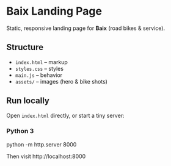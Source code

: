 # Baix Landing Page

Static, responsive landing page for **Baix** (road bikes & service).

## Structure
- `index.html` – markup
- `styles.css` – styles
- `main.js` – behavior
- `assets/` – images (hero & bike shots)

## Run locally
Open `index.html` directly, or start a tiny server:

### Python 3
python -m http.server 8000

Then visit http://localhost:8000

